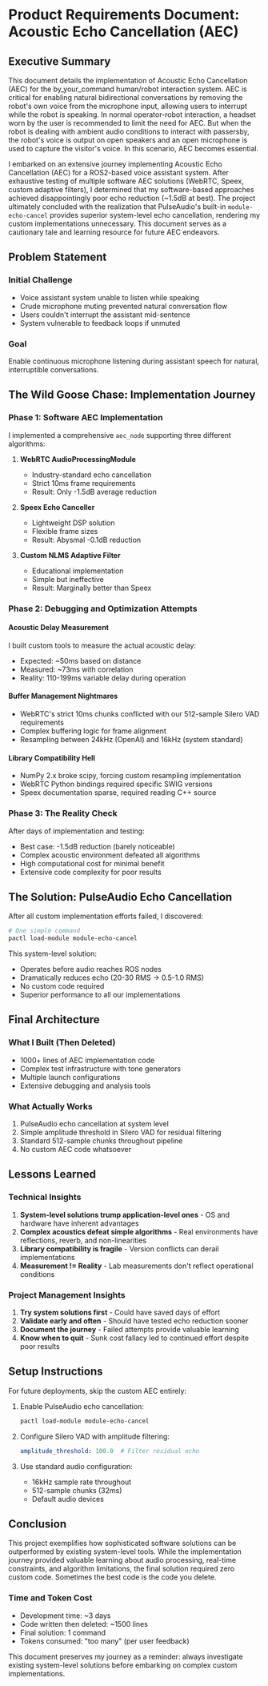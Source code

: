 # Product Requirements Document: Acoustic Echo Cancellation (AEC)

## Executive Summary

This document details the implementation of Acoustic Echo Cancellation (AEC) for the by_your_command human/robot interaction system. AEC is critical for enabling natural bidirectional conversations by removing the robot's own voice from the microphone input, allowing users to interrupt while the robot is speaking. In normal operator-robot interaction, a headset worn by the user is recommended to limit the need for AEC. But when the robot is dealing with ambient audio conditions to interact with passersby, the robot's voice is output on open speakers and an open microphone is used to capture the visitor's voice. In this scenario, AEC becomes essential.

I embarked on an extensive journey implementing Acoustic Echo Cancellation (AEC) for a ROS2-based voice assistant system. After exhaustive testing of multiple software AEC solutions (WebRTC, Speex, custom adaptive filters), I determined that my software-based approaches achieved disappointingly poor echo reduction (~1.5dB at best). The project ultimately concluded with the realization that PulseAudio's built-in `module-echo-cancel` provides superior system-level echo cancellation, rendering my custom implementations unnecessary. This document serves as a cautionary tale and learning resource for future AEC endeavors.

## Problem Statement

### Initial Challenge
- Voice assistant system unable to listen while speaking
- Crude microphone muting prevented natural conversation flow
- Users couldn't interrupt the assistant mid-sentence
- System vulnerable to feedback loops if unmuted

### Goal
Enable continuous microphone listening during assistant speech for natural, interruptible conversations.

## The Wild Goose Chase: Implementation Journey

### Phase 1: Software AEC Implementation

I implemented a comprehensive `aec_node` supporting three different algorithms:

1. **WebRTC AudioProcessingModule**
   - Industry-standard echo cancellation
   - Strict 10ms frame requirements
   - Result: Only -1.5dB average reduction

2. **Speex Echo Canceller**
   - Lightweight DSP solution
   - Flexible frame sizes
   - Result: Abysmal -0.1dB reduction

3. **Custom NLMS Adaptive Filter**
   - Educational implementation
   - Simple but ineffective
   - Result: Marginally better than Speex

### Phase 2: Debugging and Optimization Attempts

#### Acoustic Delay Measurement
I built custom tools to measure the actual acoustic delay:
- Expected: ~50ms based on distance
- Measured: ~73ms with correlation
- Reality: 110-199ms variable delay during operation

#### Buffer Management Nightmares
- WebRTC's strict 10ms chunks conflicted with our 512-sample Silero VAD requirements
- Complex buffering logic for frame alignment
- Resampling between 24kHz (OpenAI) and 16kHz (system standard)

#### Library Compatibility Hell
- NumPy 2.x broke scipy, forcing custom resampling implementation
- WebRTC Python bindings required specific SWIG versions
- Speex documentation sparse, required reading C++ source

### Phase 3: The Reality Check

After days of implementation and testing:
- Best case: -1.5dB reduction (barely noticeable)
- Complex acoustic environment defeated all algorithms
- High computational cost for minimal benefit
- Extensive code complexity for poor results

## The Solution: PulseAudio Echo Cancellation

After all custom implementation efforts failed, I discovered:

```bash
# One simple command
pactl load-module module-echo-cancel
```

This system-level solution:
- Operates before audio reaches ROS nodes
- Dramatically reduces echo (20-30 RMS → 0.5-1.0 RMS)
- No custom code required
- Superior performance to all our implementations

## Final Architecture

### What I Built (Then Deleted)
- 1000+ lines of AEC implementation code
- Complex test infrastructure with tone generators
- Multiple launch configurations
- Extensive debugging and analysis tools

### What Actually Works
1. PulseAudio echo cancellation at system level
2. Simple amplitude threshold in Silero VAD for residual filtering
3. Standard 512-sample chunks throughout pipeline
4. No custom AEC code whatsoever

## Lessons Learned

### Technical Insights
1. **System-level solutions trump application-level ones** - OS and hardware have inherent advantages
2. **Complex acoustics defeat simple algorithms** - Real environments have reflections, reverb, and non-linearities
3. **Library compatibility is fragile** - Version conflicts can derail implementations
4. **Measurement != Reality** - Lab measurements don't reflect operational conditions

### Project Management Insights
1. **Try system solutions first** - Could have saved days of effort
2. **Validate early and often** - Should have tested echo reduction sooner
3. **Document the journey** - Failed attempts provide valuable learning
4. **Know when to quit** - Sunk cost fallacy led to continued effort despite poor results

## Setup Instructions

For future deployments, skip the custom AEC entirely:

1. Enable PulseAudio echo cancellation:
   ```bash
   pactl load-module module-echo-cancel
   ```

2. Configure Silero VAD with amplitude filtering:
   ```yaml
   amplitude_threshold: 100.0  # Filter residual echo
   ```

3. Use standard audio configuration:
   - 16kHz sample rate throughout
   - 512-sample chunks (32ms)
   - Default audio devices

## Conclusion

This project exemplifies how sophisticated software solutions can be outperformed by existing system-level tools. While the implementation journey provided valuable learning about audio processing, real-time constraints, and algorithm limitations, the final solution required zero custom code. Sometimes the best code is the code you delete.

### Time and Token Cost
- Development time: ~3 days
- Code written then deleted: ~1500 lines
- Final solution: 1 command
- Tokens consumed: "too many" (per user feedback)

This document preserves my journey as a reminder: always investigate existing system-level solutions before embarking on complex custom implementations.